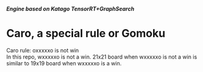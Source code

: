 ***Engine based on Katago TensorRT+GraphSearch***   
# Caro, a special rule or Gomoku
Caro rule: oxxxxxo is not win    
In this repo, wxxxxxo is not a win. 21x21 board when wxxxxxo is not a win is similar to 19x19 board when wxxxxxo is a win.        